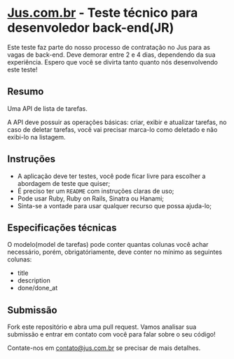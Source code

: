 # [Jus.com.br](https://jus.com.br) - Teste técnico para desenvoledor back-end(JR)

Este teste faz parte do nosso processo de contratação no Jus para as vagas de back-end. Deve demorar entre 2 e 4 dias, dependendo da sua experiência. Espero que você se divirta tanto quanto nós desenvolvendo este teste!

## Resumo

Uma API de lista de tarefas.

A API deve possuir as operações básicas: criar, exibir e atualizar tarefas, no caso de deletar tarefas, você vai precisar marca-lo como deletado e não exibi-lo na listagem.

## Instruções

- A aplicação deve ter testes, você pode ficar livre para escolher a abordagem de teste que quiser;
- É preciso ter um `README` com instruções claras de uso;
- Pode usar Ruby, Ruby on Rails, Sinatra ou Hanami;
- Sinta-se a vontade para usar qualquer recurso que possa ajuda-lo;

## Especificações técnicas
O modelo(model de tarefas) pode conter quantas colunas você achar necessário, porém, obrigatóriamente, deve conter no mínimo as seguintes colunas:

- title
- description
- done/done_at

## Submissão

Fork este repositório e abra uma pull request. Vamos analisar sua submissão e entrar em contato com você para falar sobre o seu código!

Contate-nos em contato@jus.com.br se precisar de mais detalhes.

